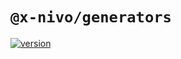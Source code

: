 # `@x-nivo/generators`

[![version](https://img.shields.io/npm/v/@x-nivo/generators.svg?style=flat-square)](https://www.npmjs.com/package/@x-nivo/generators)
